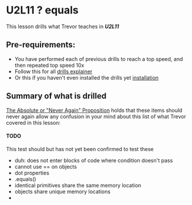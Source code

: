 # U2L11 ? equals

This lesson drills what Trevor teaches in _**U2L11**_

## Pre-requirements:

- You have performed each of previous drills to reach a top speed, and then repeated top speed 10x
- Follow this for all  [drills explainer](/docs/drills/explainer/)
- Or this if you haven't even installed the drills yet [installation](/docs/drills/install/)

## Summary of what is drilled

[The Absolute or "Never Again" Proposition](/docs/drills/explainer/#the-absolute-or-never-again-proposition/) holds that these items should never again allow any confusion in your mind about this list of what Trevor covered in this lesson:

#### TODO 

This test should but has not yet been confirmed to test these 


- duh: does not enter blocks of code where condition doesn't pass
- cannot use == on objects
- dot properties
- .equals()
- identical primitives share the same memory location
- objects share unique memory locations
- 